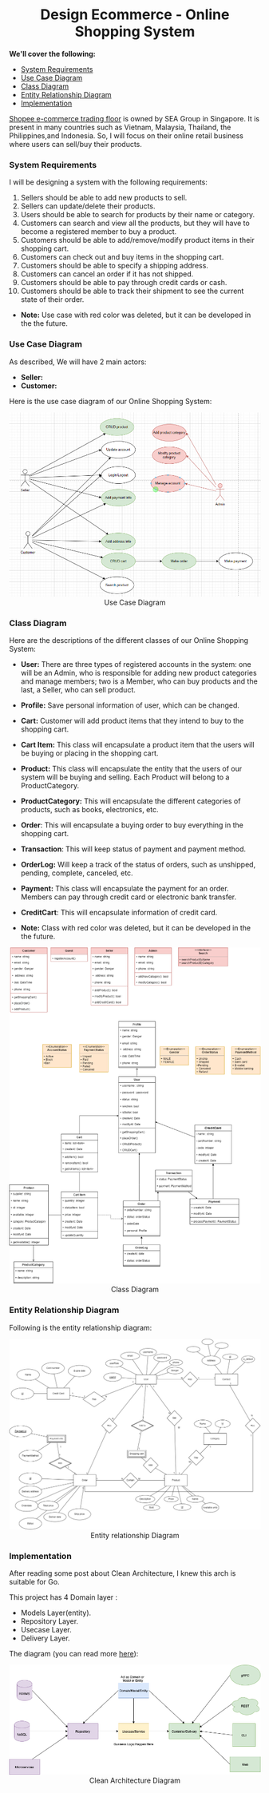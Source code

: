<h1 align="center">Design Ecommerce - Online Shopping System</h1>

**We'll cover the following:**

* [System Requirements](#system-requirements)
* [Use Case Diagram](#use-case-diagram)
* [Class Diagram](#class-diagram)
* [Entity Relationship Diagram](#entity-relationship-diagram)
* [Implementation](#implementation)

[Shopee e-commerce trading floor](https://shopee.vn/) is owned by SEA Group in Singapore. It is present in many countries such as Vietnam, Malaysia, Thailand, the Philippines,and Indonesia. So, I will focus on their online retail business where users can sell/buy their products.

### System Requirements

I will be designing a system with the following requirements:

1. Sellers should be able to add new products to sell.
2. Sellers can update/delete their products.
3. Users should be able to search for products by their name or category.
4. Customers can search and view all the products, but they will have to become a registered member to buy a product.
5. Customers should be able to add/remove/modify product items in their shopping cart.
6. Customers can check out and buy items in the shopping cart.
7. Customers should be able to specify a shipping address.
8. Customers can cancel an order if it has not shipped.
9. Customers should be able to pay through credit cards or cash.
10. Customers should be able to track their shipment to see the current state of their order.

* **Note:** Use case with red color was deleted, but it can be developed in the the future.
### Use Case Diagram

As described, We will have 2 main actors: 
* **Seller:**
* **Customer:** 

Here is the use case diagram of our Online Shopping System:

<p align="center">
    <img src="/doc/use-case.png" alt="Online Shoopping System Use Case Diagram">
    <br />
    Use Case Diagram
</p>

### Class Diagram

Here are the descriptions of the different classes of our Online Shopping System:
* **User:** There are three types of registered accounts in the system: one will be an Admin, who is responsible for adding new product categories and manage members; two is a Member, who can buy products and the last, a Seller, who can sell product.
* **Profile:** Save personal information of user, which can be changed.
* **Cart:** Customer will add product items that they intend to buy to the shopping cart.
* **Cart Item:** This class will encapsulate a product item that the users will be buying or placing in the shopping cart.
* **Product:** This class will encapsulate the entity that the users of our system will be buying and selling. Each Product will belong to a ProductCategory.
* **ProductCategory:** This will encapsulate the different categories of products, such as books, electronics, etc.
* **Order**: This will encapsulate a buying order to buy everything in the shopping cart.
* **Transaction**: This will keep status of payment and payment method.
* **OrderLog:** Will keep a track of the status of orders, such as unshipped, pending, complete, canceled, etc.
* **Payment:** This class will encapsulate the payment for an order. Members can pay through credit card or electronic bank transfer.
* **CreditCart**: This will encapsulate information of credit card.

* **Note:** Class with red color was deleted, but it can be developed in the the future.

<p align="center">
    <img src="/doc/class-diagram.png" alt="Online Shoopping System Class Diagram">
    <br />
    Class Diagram
</p>

### Entity Relationship Diagram

Following is the entity relationship diagram:

<p align="center">
    <img src="/doc/entity-relationship-diagram.png" alt="Entity relationship Diagram">
    <br />
    Entity relationship Diagram
</p>

### Implementation

After reading some post about Clean Architecture, I knew this arch is suitable for Go.

This project has 4 Domain layer :
* Models Layer(entity).
* Repository Layer.
* Usecase Layer.
* Delivery Layer.

The diagram (you can read more [here](https://github.com/bxcodec/go-clean-arch)):
<p align="center">
    <img src="/doc/clean-arch.png" alt="Clean Architecture">
    <br />
    Clean Architecture Diagram
</p>
